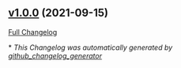 

## [v1.0.0](https://github.com/devlooped/yaml/tree/v1.0.0) (2021-09-15)

[Full Changelog](https://github.com/devlooped/yaml/compare/c3272555b49d3ad2984a16ca1c5a7f1ff2d75abc...v1.0.0)



\* *This Changelog was automatically generated by [github_changelog_generator](https://github.com/github-changelog-generator/github-changelog-generator)*
